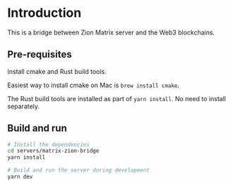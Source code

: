 # Introduction

This is a bridge between Zion Matrix server and the Web3 blockchains.

## Pre-requisites

Install cmake and Rust build tools.

Easiest way to install cmake on Mac is `brew install cmake`.

The Rust build tools are installed as part of `yarn install`. No need to install separately.

## Build and run

```bash
# Install the dependencies
cd servers/matrix-zion-bridge
yarn install

# Build and run the server during development
yarn dev
```

